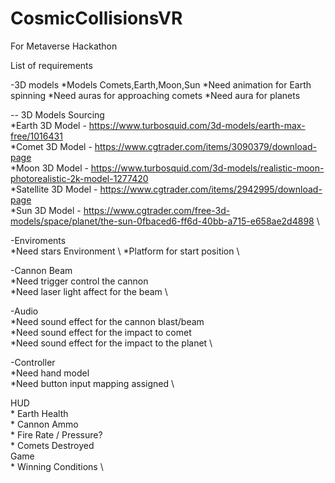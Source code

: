 # CosmicCollisionsVR
For Metaverse Hackathon

List of requirements

-3D models 
  *Models Comets,Earth,Moon,Sun 
  *Need animation for Earth spinning
  *Need auras for approaching comets
  *Need aura for planets

  -- 3D Models Sourcing \
   *Earth 3D Model - https://www.turbosquid.com/3d-models/earth-max-free/1016431 \
   *Comet 3D Model -  https://www.cgtrader.com/items/3090379/download-page \
   *Moon 3D Model - https://www.turbosquid.com/3d-models/realistic-moon-photorealistic-2k-model-1277420 \
   *Satellite 3D Model - https://www.cgtrader.com/items/2942995/download-page \
   *Sun 3D Model - https://www.cgtrader.com/free-3d-models/space/planet/the-sun-0fbaced6-ff6d-40bb-a715-e658ae2d4898 \
   
    
-Enviroments \
  *Need stars Environment \ 
  *Platform for start position \

-Cannon Beam \
  *Need trigger control the cannon \
  *Need laser light affect for the beam \

-Audio \
  *Need sound effect for the cannon blast/beam \
  *Need sound effect for the impact to comet \
  *Need sound effect for the impact to the planet \

-Controller \
 *Need hand model \
 *Need button input mapping assigned \

 HUD \
	* Earth Health \
	* Cannon Ammo \
	* Fire Rate / Pressure? \
	* Comets Destroyed \
Game \
	* Winning Conditions \
